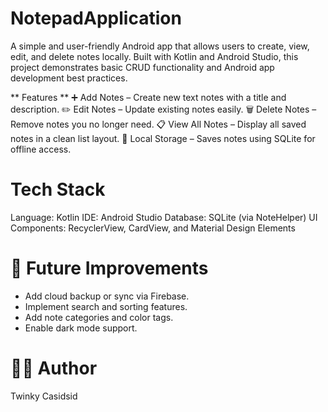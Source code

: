 ﻿# NotepadApplication

A simple and user-friendly Android app that allows users to create, view, edit, and delete notes locally. Built with Kotlin and Android Studio, this project demonstrates basic CRUD functionality and Android app development best practices.

** Features ** 
➕ Add Notes – Create new text notes with a title and description.
✏️ Edit Notes – Update existing notes easily.
🗑️ Delete Notes – Remove notes you no longer need.
📋 View All Notes – Display all saved notes in a clean list layout.
💾 Local Storage – Saves notes using SQLite for offline access.

# Tech Stack
Language: Kotlin
IDE: Android Studio
Database: SQLite (via NoteHelper)
UI Components: RecyclerView, CardView, and Material Design Elements

# 🧠 Future Improvements
- Add cloud backup or sync via Firebase.
- Implement search and sorting features.
- Add note categories and color tags.
- Enable dark mode support.

# 👩‍💻 Author
Twinky Casidsid


